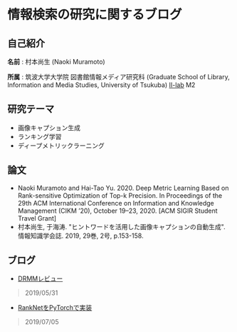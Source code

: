 # 情報検索の研究に関するブログ

## 自己紹介
**名前** : 村本尚生 (Naoki Muramoto)

**所属** : 筑波大学大学院 図書館情報メディア研究科 (Graduate School of Library, Information and Media Studies, University of Tsukuba) [II-lab](https://ii-research.github.io/) M2

## 研究テーマ
  - 画像キャプション生成
  - ランキング学習
  - ディープメトリックラーニング

## 論文
  - Naoki Muramoto and Hai-Tao Yu. 2020. Deep Metric Learning Based on Rank-sensitive Optimization of Top-k Precision. In Proceedings of the 29th ACM International Conference on Information and Knowledge Management (CIKM ’20), October 19–23, 2020. [ACM SIGIR Student Travel Grant]
  - 村本尚生, 于海涛. "ヒントワードを活用した画像キャプションの自動生成". 情報知識学会誌. 2019, 29巻, 2号, p.153-158.

## ブログ
  - [DRMMレビュー](https://muramon.github.io/reading/drmm.html)
  > 2019/05/31

  - [RankNetをPyTorchで実装](https://muramon.github.io/reading/ranknet-develop.html)
  > 2019/07/05
